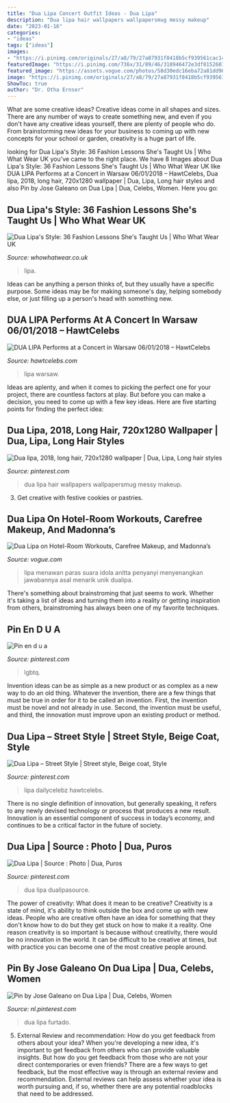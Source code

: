 ```yaml
---
title: "Dua Lipa Concert Outfit Ideas - Dua Lipa"
description: "Dua lipa hair wallpapers wallpapersmug messy makeup"
date: "2023-01-16"
categories:
- "ideas"
tags: ["ideas"]
images:
- "https://i.pinimg.com/originals/27/a8/79/27a87931f8418b5cf939561cac14f1f8.jpg"
featuredImage: "https://i.pinimg.com/736x/31/89/46/318946472e3df8152601d542d15d3cd8.jpg"
featured_image: "https://assets.vogue.com/photos/58d30edc16eba72a81dd9000/master/w_2560%2Cc_limit/00-holding-dua-lipa.jpg"
image: "https://i.pinimg.com/originals/27/a8/79/27a87931f8418b5cf939561cac14f1f8.jpg"
ShowToc: true
author: "Dr. Otha Ernser"
---
```



What are some creative ideas?
Creative ideas come in all shapes and sizes. There are any number of ways to create something new, and even if you don't have any creative ideas yourself, there are plenty of people who do. From brainstorming new ideas for your business to coming up with new concepts for your school or garden, creativity is a huge part of life.

	

		
looking for Dua Lipa&#039;s Style: 36 Fashion Lessons She&#039;s Taught Us | Who What Wear UK you've came to the right place. We have 8 Images about Dua Lipa&#039;s Style: 36 Fashion Lessons She&#039;s Taught Us | Who What Wear UK like DUA LIPA Performs at a Concert in Warsaw 06/01/2018 – HawtCelebs, Dua lipa, 2018, long hair, 720x1280 wallpaper | Dua, Lipa, Long hair styles and also Pin by Jose Galeano on Dua Lipa | Dua, Celebs, Women. Here you go:
		
    
## Dua Lipa&#039;s Style: 36 Fashion Lessons She&#039;s Taught Us | Who What Wear UK

<img loading=lazy src="https://cdn.cliqueinc.com/cache/posts/275267/dua-lipa-style-275267-1545071486180-image.700x0c.jpg" onerror="this.onerror=null;this.src='https://tse1.mm.bing.net/th?id=OIP.oRAISSsCa9CqFbu-fvd97gHaKq&amp;pid=15.1';" alt="Dua Lipa&#039;s Style: 36 Fashion Lessons She&#039;s Taught Us | Who What Wear UK">

_Source: whowhatwear.co.uk_

>lipa. 

	

Ideas can be anything a person thinks of, but they usually have a specific purpose. Some ideas may be for making someone's day, helping somebody else, or just filling up a person's head with something new.

    
## DUA LIPA Performs At A Concert In Warsaw 06/01/2018 – HawtCelebs

<img loading=lazy src="https://www.hawtcelebs.com/wp-content/uploads/2018/06/dua-lipa-performs-at-a-concert-in-warsaw-06-01-2018-13.jpg" onerror="this.onerror=null;this.src='https://tse4.mm.bing.net/th?id=OIP.WgSWEuxOVsDBm2nAz-JRVAHaLH&amp;pid=15.1';" alt="DUA LIPA Performs at a Concert in Warsaw 06/01/2018 – HawtCelebs">

_Source: hawtcelebs.com_

>lipa warsaw. 

	

Ideas are aplenty, and when it comes to picking the perfect one for your project, there are countless factors at play. But before you can make a decision, you need to come up with a few key ideas. Here are five starting points for finding the perfect idea:

    
## Dua Lipa, 2018, Long Hair, 720x1280 Wallpaper | Dua, Lipa, Long Hair Styles

<img loading=lazy src="https://i.pinimg.com/originals/27/a8/79/27a87931f8418b5cf939561cac14f1f8.jpg" onerror="this.onerror=null;this.src='https://tse1.mm.bing.net/th?id=OIP.re6P-Nsl3pCq_QQzut5odwHaNK&amp;pid=15.1';" alt="Dua lipa, 2018, long hair, 720x1280 wallpaper | Dua, Lipa, Long hair styles">

_Source: pinterest.com_

>dua lipa hair wallpapers wallpapersmug messy makeup. 

	

3. Get creative with festive cookies or pastries.

    
## Dua Lipa On Hotel-Room Workouts, Carefree Makeup, And Madonna’s

<img loading=lazy src="https://assets.vogue.com/photos/58d30edc16eba72a81dd9000/master/w_2560%2Cc_limit/00-holding-dua-lipa.jpg" onerror="this.onerror=null;this.src='https://tse3.mm.bing.net/th?id=OIP.fryowT3xY6sR182VuX0U4AHaHa&amp;pid=15.1';" alt="Dua Lipa on Hotel-Room Workouts, Carefree Makeup, and Madonna’s">

_Source: vogue.com_

>lipa menawan paras suara idola anitta penyanyi menyenangkan jawabannya asal menarik unik dualipa. 

	

There's something about brainstroming that just seems to work. Whether it's taking a list of ideas and turning them into a reality or getting inspiration from others, brainstroming has always been one of my favorite techniques.

    
## Pin En D U A

<img loading=lazy src="https://i.pinimg.com/originals/8c/dd/e9/8cdde9585ed428ad48e63c9d5cfd3a03.png" onerror="this.onerror=null;this.src='https://tse2.mm.bing.net/th?id=OIP.H_O2_fbzN-59VlQnw_Ol0QHaKS&amp;pid=15.1';" alt="Pin en d u a">

_Source: pinterest.com_

>lgbtq. 

	

Invention ideas can be as simple as a new product or as complex as a new way to do an old thing. Whatever the invention, there are a few things that must be true in order for it to be called an invention. First, the invention must be novel and not already in use. Second, the invention must be useful, and third, the innovation must improve upon an existing product or method.

    
## Dua Lipa – Street Style | Street Style, Beige Coat, Style

<img loading=lazy src="https://i.pinimg.com/originals/63/ca/f4/63caf4bc0ff01e1f0f08726404f0e5f8.jpg" onerror="this.onerror=null;this.src='https://tse2.mm.bing.net/th?id=OIP.vbcsDzacMiWuUX9S4Nqj2gHaLH&amp;pid=15.1';" alt="Dua Lipa – Street Style | Street style, Beige coat, Style">

_Source: pinterest.com_

>lipa dailycelebz hawtcelebs. 

	

There is no single definition of innovation, but generally speaking, it refers to any newly devised technology or process that produces a new result. Innovation is an essential component of success in today’s economy, and continues to be a critical factor in the future of society.

    
## Dua Lipa | Source : Photo | Dua, Puros

<img loading=lazy src="https://i.pinimg.com/736x/31/89/46/318946472e3df8152601d542d15d3cd8.jpg" onerror="this.onerror=null;this.src='https://tse2.mm.bing.net/th?id=OIP.S9CyMuNtzUpwNEh8-iBK4AHaJB&amp;pid=15.1';" alt="Dua Lipa | Source : Photo | Dua, Puros">

_Source: pinterest.com_

>dua lipa dualipasource. 

	

The power of creativity: What does it mean to be creative?
Creativity is a state of mind, it's ability to think outside the box and come up with new ideas. People who are creative often have an idea for something that they don't know how to do but they get stuck on how to make it a reality. One reason creativity is so important is because without creativity, there would be no innovation in the world. It can be difficult to be creative at times, but with practice you can become one of the most creative people around.

    
## Pin By Jose Galeano On Dua Lipa | Dua, Celebs, Women

<img loading=lazy src="https://i.pinimg.com/originals/49/b0/1d/49b01de01766544de0b220e2557a58c2.jpg" onerror="this.onerror=null;this.src='https://tse4.mm.bing.net/th?id=OIP.J8NDmj6puG9ObZ4ueURRHQHaLI&amp;pid=15.1';" alt="Pin by Jose Galeano on Dua Lipa | Dua, Celebs, Women">

_Source: nl.pinterest.com_

>dua lipa furtado. 

	

5. External Review and recommendation: How do you get feedback from others about your idea?
When you're developing a new idea, it's important to get feedback from others who can provide valuable insights. But how do you get feedback from those who are not your direct contemporaries or even friends? There are a few ways to get feedback, but the most effective way is through an external review and recommendation. External reviews can help assess whether your idea is worth pursuing and, if so, whether there are any potential roadblocks that need to be addressed.

